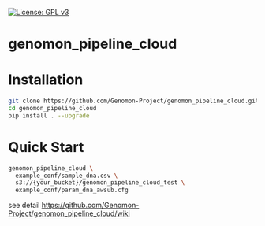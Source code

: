[![License: GPL v3](https://img.shields.io/badge/License-GPL%20v3-blue.svg)](https://www.gnu.org/licenses/gpl-3.0)

# genomon_pipeline_cloud

# Installation

```sh
git clone https://github.com/Genomon-Project/genomon_pipeline_cloud.git
cd genomon_pipeline_cloud
pip install . --upgrade
```

# Quick Start

```sh
genomon_pipeline_cloud \
  example_conf/sample_dna.csv \
  s3://{your_bucket}/genomon_pipeline_cloud_test \
  example_conf/param_dna_awsub.cfg
```

see detail https://github.com/Genomon-Project/genomon_pipeline_cloud/wiki
